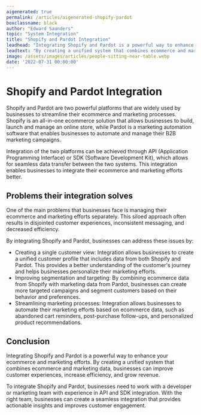 ```yaml
---
aigenerated: true
permalink: /articles/aigenerated-shopify-pardot
boxclassname: black
author: "Edward Saunders"
topic: "System Integration"
title: "Shopify and Pardot Integration"
leadhead: "Integrating Shopify and Pardot is a powerful way to enhance your ecommerce and marketing efforts"
leadtext: "By creating a unified system that combines ecommerce and marketing data, businesses can improve customer experiences, increase efficiency, and grow revenue."
image: /assets/images/articles/people-sitting-near-table.webp
date: '2022-07-31 00:00:00'
---
```

<div class="arttext">	<h1>Shopify and Pardot Integration</h1>
	<p>Shopify and Pardot are two powerful platforms that are widely used by businesses to streamline their ecommerce and marketing processes. Shopify is an all-in-one ecommerce solution that allows businesses to build, launch and manage an online store, while Pardot is a marketing automation software that enables businesses to automate and manage their B2B marketing campaigns.</p>
	<p>Integration of the two platforms can be achieved through API (Application Programming Interface) or SDK (Software Development Kit), which allows for seamless data transfer between the two systems. This integration enables businesses to integrate their ecommerce and marketing efforts better.</p>
	<h2>Problems their integration solves</h2>
	<p>One of the main problems that businesses face is managing their ecommerce and marketing efforts separately. This siloed approach often results in disjointed customer experiences, inconsistent messaging, and decreased efficiency.</p>
	<p>By integrating Shopify and Pardot, businesses can address these issues by:</p>
	<ul>
		<li>Creating a single customer view: Integration allows businesses to create a unified customer profile that includes data from both Shopify and Pardot. This provides a better understanding of the customer's journey and helps businesses personalize their marketing efforts.</li>
		<li>Improving segmentation and targeting: By combining ecommerce data from Shopify with marketing data from Pardot, businesses can create more targeted campaigns and segment customers based on their behavior and preferences.</li>
		<li>Streamlining marketing processes: Integration allows businesses to automate their marketing efforts based on ecommerce data, such as abandoned cart reminders, post-purchase follow-ups, and personalized product recommendations.</li>
	</ul>
	<h2>Conclusion</h2>
	<p>Integrating Shopify and Pardot is a powerful way to enhance your ecommerce and marketing efforts. By creating a unified system that combines ecommerce and marketing data, businesses can improve customer experiences, increase efficiency, and grow revenue.</p>
	<p>To integrate Shopify and Pardot, businesses need to work with a developer or marketing team with experience in API and SDK integration. With the right team, businesses can create a seamless integration that provides actionable insights and improves customer engagement.</p>
</div>